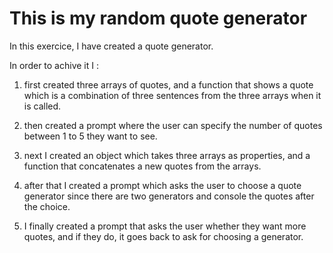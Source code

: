 # This is my random quote generator

In this exercice, I have created a quote generator.

In order to achive it I :

1. first created three arrays of quotes, and a function that shows a quote which is a combination of three sentences from the three arrays when it is called.

1. then created a prompt where the user can specify the number of quotes between 1 to 5 they want to see.

1. next I created an object which takes three arrays as properties, and a function that concatenates a new quotes from the arrays.

1. after that I created a prompt which asks the user to choose a quote generator since there are two generators and console the quotes after the choice.

1. I finally created a prompt that asks the user whether they want more quotes, and if they do, it goes back to ask for choosing a generator.


